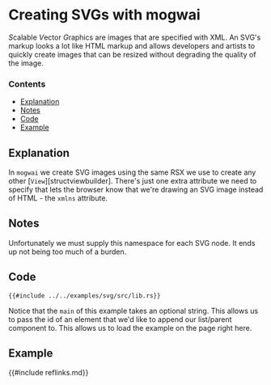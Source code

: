 # Creating SVGs with mogwai
*S*calable *V*ector *G*raphics are images that are specified with XML. An SVG's
markup looks a lot like HTML markup and allows developers and artists to quickly
create images that can be resized without degrading the quality of the image.

### Contents
- [Explanation](#explanation)
- [Notes](#notes)
- [Code](#code)
- [Example](#example)

## Explanation

In `mogwai` we create SVG images using the same RSX we use to create any other
[`View`][structviewbuilder]. There's just one extra attribute we need to specify
that lets the browser know that we're drawing an SVG image instead of HTML -
the `xmlns` attribute.

## Notes

Unfortunately we must supply this namespace for each SVG node. It ends up not
being too much of a burden.

## Code

```rust, ignore
{{#include ../../examples/svg/src/lib.rs}}
```

Notice that the `main` of this example takes an optional string. This allows us
to pass the id of an element that we'd like to append our list/parent component
to. This allows us to load the example on the page right here.

## Example

<div id="app_example"></div>
<script type="module">
  import init, { main } from '{{cookbookroot}}/examples/svg/pkg/svg.js';
  window.addEventListener('load', async () => {
      await init();
      await main("app_example");
  });
</script>


{{#include reflinks.md}}
